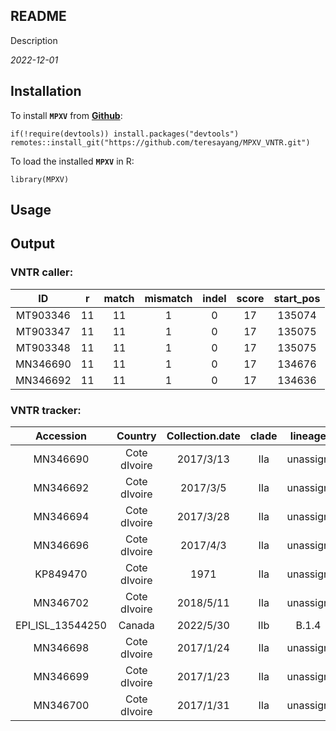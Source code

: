 ## README
Description

*2022-12-01*

## Installation

To install **`MPXV`** from [**Github**](https://github.com/teresayang/MPXV_VNTR.git):

```{r Installation from GitHub, eval = FALSE}
if(!require(devtools)) install.packages("devtools")
remotes::install_git("https://github.com/teresayang/MPXV_VNTR.git")
```

To load the installed **`MPXV`** in R:

```{r Load MPXV, eval = FALSE}
library(MPXV)
```

## Usage



## Output

### VNTR caller: ###

| ID       | r  | match | mismatch | indel | score | start_pos  |
|:--------:|:---:|:-----:|:--------:|:-----:|:-----:|:----------:|
| MT903346 | 11 | 11    | 1        | 0     | 17    | 135074     |
| MT903347 | 11 | 11    | 1        | 0     | 17    | 135075     |
| MT903348 | 11 | 11    | 1        | 0     | 17    | 135075     |
| MN346690 | 11 | 11    | 1        | 0     | 17    | 134676     |
| MN346692 | 11 | 11    | 1        | 0     | 17    | 134636     |

### VNTR tracker: ###

| Accession        | Country      | Collection.date | clade | lineage  | Distance_PIC | Distance_L  | Distance_entropy  |
|:----------------:|:------------:|:---------------:|:-----:|:--------:|:------------:|:-----------:|:-----------------:|
| MN346690         | Cote dIvoire | 2017/3/13       | IIa   | unassign | 0            | 0           | 0                 |
| MN346692         | Cote dIvoire | 2017/3/5        | IIa   | unassign | 0.004872201  | 0.007389163 | 0.004750482       |
| MN346694         | Cote dIvoire | 2017/3/28       | IIa   | unassign | 0.004872201  | 0.007389163 | 0.004750482       |
| MN346696         | Cote dIvoire | 2017/4/3        | IIa   | unassign | 0.019488804  | 0.02955665  | 0.019001927       |
| KP849470         | Cote dIvoire | 1971            | IIa   | unassign | 0.030844508  | 0.073219884 | 0.030573661       |
| MN346702         | Cote dIvoire | 2018/5/11       | IIa   | unassign | 0.048722011  | 0.073891626 | 0.047504818       |
| EPI_ISL_13544250 | Canada       | 2022/5/30       | IIb   | B.1.4    | 0.048765167  | 0.07320153  | 0.049289862       |
| MN346698         | Cote dIvoire | 2017/1/24       | IIa   | unassign | 0.060627581  | 0.100761308 | 0.059279532       |
| MN346699         | Cote dIvoire | 2017/1/23       | IIa   | unassign | 0.060627581  | 0.100761308 | 0.059279532       |
| MN346700         | Cote dIvoire | 2017/1/31       | IIa   | unassign | 0.060627581  | 0.100761308 | 0.059279532       |
